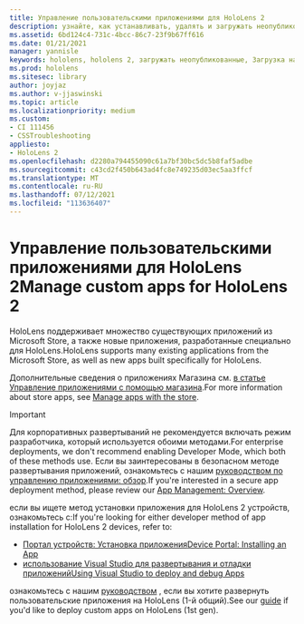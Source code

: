 ```yaml
---
title: Управление пользовательскими приложениями для HoloLens 2
description: узнайте, как устанавливать, удалять и загружать неопубликованные пользовательские приложения holographic на HoloLens 2 устройствах с помощью портала устройств и Visual Studio.
ms.assetid: 6bd124c4-731c-4bcc-86c7-23f9b67ff616
ms.date: 01/21/2021
manager: yannisle
keywords: hololens, hololens 2, загружать неопубликованные, Загрузка на стороне, Загрузка, сохранение, UWP, приложение, установка
ms.prod: hololens
ms.sitesec: library
author: joyjaz
ms.author: v-jjaswinski
ms.topic: article
ms.localizationpriority: medium
ms.custom:
- CI 111456
- CSSTroubleshooting
appliesto:
- HoloLens 2
ms.openlocfilehash: d2280a794455090c61a7bf30bc5dc5b8faf5adbe
ms.sourcegitcommit: c43cd2f450b643ad4fc8e749235d03ec5aa3ffcf
ms.translationtype: MT
ms.contentlocale: ru-RU
ms.lasthandoff: 07/12/2021
ms.locfileid: "113636407"
---
```

# <a name="manage-custom-apps-for-hololens-2"></a><span data-ttu-id="dbff7-104">Управление пользовательскими приложениями для HoloLens 2</span><span class="sxs-lookup"><span data-stu-id="dbff7-104">Manage custom apps for HoloLens 2</span></span>

<span data-ttu-id="dbff7-105">HoloLens поддерживает множество существующих приложений из Microsoft Store, а также новые приложения, разработанные специально для HoloLens.</span><span class="sxs-lookup"><span data-stu-id="dbff7-105">HoloLens supports many existing applications from the Microsoft Store, as well as new apps built specifically for HoloLens.</span></span> 

<span data-ttu-id="dbff7-106">Дополнительные сведения о приложениях Магазина см. [в статье Управление приложениями с помощью магазина](holographic-store-apps.md).</span><span class="sxs-lookup"><span data-stu-id="dbff7-106">For more information about store apps, see [Manage apps with the store](holographic-store-apps.md).</span></span>

> [!IMPORTANT]
> <span data-ttu-id="dbff7-107">Для корпоративных развертываний не рекомендуется включать режим разработчика, который используется обоими методами.</span><span class="sxs-lookup"><span data-stu-id="dbff7-107">For enterprise deployments, we don't recommend enabling Developer Mode, which both of these methods use.</span></span> <span data-ttu-id="dbff7-108">Если вы заинтересованы в безопасном методе развертывания приложений, ознакомьтесь с нашим [руководством по управлению приложениями: обзор](app-deploy-overview.md).</span><span class="sxs-lookup"><span data-stu-id="dbff7-108">If you're interested in a secure app deployment method, please review our [App Management: Overview](app-deploy-overview.md).</span></span>

<span data-ttu-id="dbff7-109">если вы ищете метод установки приложения для HoloLens 2 устройств, ознакомьтесь с:</span><span class="sxs-lookup"><span data-stu-id="dbff7-109">If you're looking for either developer method of app installation for HoloLens 2 devices, refer to:</span></span>

- [<span data-ttu-id="dbff7-110">Портал устройств: Установка приложения</span><span class="sxs-lookup"><span data-stu-id="dbff7-110">Device Portal: Installing an App</span></span>](/windows/mixed-reality/develop/platform-capabilities-and-apis/using-the-windows-device-portal#installing-an-app)
- [<span data-ttu-id="dbff7-111">использование Visual Studio для развертывания и отладки приложений</span><span class="sxs-lookup"><span data-stu-id="dbff7-111">Using Visual Studio to deploy and debug Apps</span></span>](/windows/mixed-reality/develop/platform-capabilities-and-apis/using-visual-studio)

<span data-ttu-id="dbff7-112">ознакомьтесь с нашим [руководством](holographic-custom-apps.md) , если вы хотите развернуть пользовательские приложения на HoloLens (1-й общий).</span><span class="sxs-lookup"><span data-stu-id="dbff7-112">See our [guide](holographic-custom-apps.md) if you'd like to deploy custom apps on HoloLens (1st gen).</span></span>
